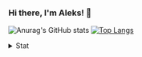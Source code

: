 ### Hi there, I'm Aleks! 👋

<!--[![Readme Card](https://github-readme-stats.vercel.app/api/pin/?username=lleks&repo=SoapUI-Training-Session&bg_color=fff0&text_color=A4A4A4)](https://github.com/lleks/SoapUI-Training-Session)
[![Readme Card](https://github-readme-stats.vercel.app/api/pin/?username=lleks&repo=Postman-Automation-GoogleAPI&bg_color=fff0&text_color=A4A4A4)](https://github.com/lleks/Postman-Automation-GoogleAPI)

[![Readme Card](https://github-readme-stats.vercel.app/api/pin/?username=lleks&repo=guru99-Poatman-practice-automation&bg_color=fff0&text_color=A4A4A4)](https://github.com/lleks/guru99-Poatman-practice-automation)
[![Readme Card](https://github-readme-stats.vercel.app/api/pin/?username=lleks&repo=NASA-Open-APIs-Practice&bg_color=fff0&text_color=A4A4A4)](https://github.com/lleks/NASA-Open-APIs-Practice)

[![Readme Card](https://github-readme-stats.vercel.app/api/pin/?username=lleks&repo=Postman-API-Users&bg_color=fff0&text_color=A4A4A4)](https://github.com/lleks/Postman-API-Users)
[![Readme Card](https://github-readme-stats.vercel.app/api/pin/?username=lleks&repo=Postman-API-Social-Media-Testing-Web-Project&bg_color=fff0&text_color=A4A4A4)](https://github.com/lleks/Postman-API-Social-Media-Testing-Web-Project)

[![Readme Card](https://github-readme-stats.vercel.app/api/pin/?username=lleks&repo=Postman-API-Users&bg_color=fff0&text_color=A4A4A4)](https://github.com/lleks/Postman-API-Users)
[![Readme Card](https://github-readme-stats.vercel.app/api/pin/?username=lleks&repo=Bug-Reports-Collection&bg_color=fff0&text_color=A4A4A4)](https://github.com/lleks/Bug-Reports-Collection)

[![Readme Card](https://github-readme-stats.vercel.app/api/pin/?username=lleks&repo=amtrak-web-app&bg_color=fff0&text_color=A4A4A4)](https://github.com/lleks/amtrak-web-app)
[![Readme Card](https://github-readme-stats.vercel.app/api/pin/?username=lleks&repo=online-form-qa-web-project&bg_color=fff0&text_color=A4A4A4)](https://github.com/lleks/online-form-qa-web-project)

[![Readme Card](https://github-readme-stats.vercel.app/api/pin/?username=lleks&repo=banking-qa-web-project&bg_color=fff0&text_color=A4A4A4)](https://github.com/lleks/banking-qa-web-project)
[![Readme Card](https://github-readme-stats.vercel.app/api/pin/?username=lleks&repo=GymnasticSchoolWebProject&bg_color=fff0&text_color=A4A4A4)](https://github.com/lleks/GymnasticSchoolWebProject)

[![Readme Card](https://github-readme-stats.vercel.app/api/pin/?username=lleks&repo=SQL-training-session&bg_color=fff0&text_color=A4A4A4)](https://github.com/lleks/SQL-training-session) [![Readme Card](https://github-readme-stats.vercel.app/api/pin/?username=lleks&repo=sql-ex-training-session-2&bg_color=fff0&text_color=A4A4A4)](https://github.com/lleks/sql-ex-training-session-2)

[![Readme Card](https://github-readme-stats.vercel.app/api/pin/?username=lleks&repo=new-automation-practical&bg_color=fff0&text_color=A4A4A4)](https://github.com/lleks/new-automation-practical)
[![Readme Card](https://github-readme-stats.vercel.app/api/pin/?username=lleks&repo=Android-Studio-Practice&bg_color=fff0&text_color=A4A4A4)](https://github.com/lleks/Android-Studio-Practice)

[![Readme Card](https://github-readme-stats.vercel.app/api/pin/?username=lleks&repo=w3schools-test.github.io&bg_color=fff0&text_color=A4A4A4)](https://github.com/lleks/w3schools-test.github.io)
[![Readme Card](https://github-readme-stats.vercel.app/api/pin/?username=lleks&repo=GitPractice&bg_color=fff0&text_color=A4A4A4)](https://github.com/lleks/GitPractice)
-->

![Anurag's GitHub stats](https://github-readme-stats.vercel.app/api?username=lleks&show_icons=true&h&bg_color=fff0&text_color=A4A4A4&include_all_commits=true&custom_title=GitHub_Stats&hide_border=true) [![Top Langs](https://github-readme-stats.vercel.app/api/top-langs/?username=anuraghazra&layout=compact&bg_color=fff0&text_color=A4A4A4&hide_border=true)](https://github.com/anuraghazra/github-readme-stats)



<details>
  <summary>Stat</summary>
  <img align="left" alt="GitHubStats" src="https://komarev.com/ghpvc/?username=lleks&color=brightgreen"
</details>       


<!--
**lleks/lleks** is a ✨ _special_ ✨ repository because its `README.md` (this file) appears on your GitHub profile.

Here are some ideas to get you started:

- 🔭 I’m currently working on ...
- 🌱 I’m currently learning ...
- 👯 I’m looking to collaborate on ...
- 🤔 I’m looking for help with ...
- 💬 Ask me about ...
- 📫 How to reach me: ...
- 😄 Pronouns: ...
- ⚡ Fun fact: ...
-->

